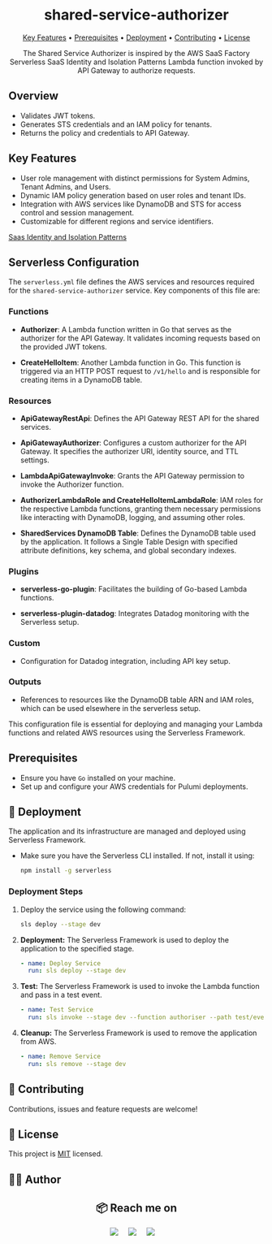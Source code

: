 <div align="center">

# shared-service-authorizer

[Key Features](#key-features) •
[Prerequisites](#prerequisites) •
[Deployment](#-deployment) •
[Contributing](#-contributing) •
[License](#-license)

The Shared Service Authorizer is inspired by the AWS SaaS Factory Serverless SaaS Identity and Isolation Patterns Lambda function invoked by API Gateway to authorize requests.

</div>

## Overview

- Validates JWT tokens.
- Generates STS credentials and an IAM policy for tenants.
- Returns the policy and credentials to API Gateway.

## Key Features

- User role management with distinct permissions for System Admins, Tenant Admins, and Users.
- Dynamic IAM policy generation based on user roles and tenant IDs.
- Integration with AWS services like DynamoDB and STS for access control and session management.
- Customizable for different regions and service identifiers.

[Saas Identity and Isolation Patterns](./docs/SaaS_tenant_isolation_patterns.pdf)

## Serverless Configuration

The `serverless.yml` file defines the AWS services and resources required for the `shared-service-authorizer` service. Key components of this file are:

### Functions

- **Authorizer**: A Lambda function written in Go that serves as the authorizer for the API Gateway. It validates incoming requests based on the provided JWT tokens.

- **CreateHelloItem**: Another Lambda function in Go. This function is triggered via an HTTP POST request to `/v1/hello` and is responsible for creating items in a DynamoDB table.

### Resources

- **ApiGatewayRestApi**: Defines the API Gateway REST API for the shared services.

- **ApiGatewayAuthorizer**: Configures a custom authorizer for the API Gateway. It specifies the authorizer URI, identity source, and TTL settings.

- **LambdaApiGatewayInvoke**: Grants the API Gateway permission to invoke the Authorizer function.

- **AuthorizerLambdaRole and CreateHelloItemLambdaRole**: IAM roles for the respective Lambda functions, granting them necessary permissions like interacting with DynamoDB, logging, and assuming other roles.

- **SharedServices DynamoDB Table**: Defines the DynamoDB table used by the application. It follows a Single Table Design with specified attribute definitions, key schema, and global secondary indexes.

### Plugins

- **serverless-go-plugin**: Facilitates the building of Go-based Lambda functions.

- **serverless-plugin-datadog**: Integrates Datadog monitoring with the Serverless setup.

### Custom

- Configuration for Datadog integration, including API key setup.

### Outputs

- References to resources like the DynamoDB table ARN and IAM roles, which can be used elsewhere in the serverless setup.

This configuration file is essential for deploying and managing your Lambda functions and related AWS resources using the Serverless Framework.

</div>

## Prerequisites

- Ensure you have `Go` installed on your machine.
- Set up and configure your AWS credentials for Pulumi deployments.

## 🚀 Deployment

The application and its infrastructure are managed and deployed using Serverless Framework.

- Make sure you have the Serverless CLI installed. If not, install it using:

    ```bash
    npm install -g serverless
    ```

### Deployment Steps

1. Deploy the service using the following command:

    ```bash
    sls deploy --stage dev
    ```

2. **Deployment:** The Serverless Framework is used to deploy the application to the specified stage.

    ```yaml
    - name: Deploy Service
      run: sls deploy --stage dev
    ```

3. **Test:** The Serverless Framework is used to invoke the Lambda function and pass in a test event.

    ```yaml
    - name: Test Service
      run: sls invoke --stage dev --function authoriser --path test/event.json
    ```

4. **Cleanup:** The Serverless Framework is used to remove the application from AWS.

    ```yaml
    - name: Remove Service
      run: sls remove --stage dev
    ```

## 🤝 Contributing

Contributions, issues and feature requests are welcome!

## 📄 License

This project is [MIT](./LICENSE) licensed.

## 👨‍💻 Author

<h2  align="center">📦 Reach me on</h2>
<p align="center">
  <a target="_blank"href="https://www.linkedin.com/in/westontom"><img src="https://img.shields.io/badge/linkedin-%230077B5.svg?&style=for-the-badge&logo=linkedin&logoColor=white" /></a>&nbsp;&nbsp;&nbsp;&nbsp;
  <a target="_blank"href="https://twitter.com/tomweston"><img src="https://img.shields.io/badge/@tomweston-%231DA1F2.svg?&style=for-the-badge&logo=x&logoColor=white" /></a>&nbsp;&nbsp;&nbsp;&nbsp;
  <a href="mailto:weston.tom@gmail.com?subject=Hello%20Tom,%20From%20Github"><img src="https://img.shields.io/badge/gmail-%23D14836.svg?&style=for-the-badge&logo=gmail&logoColor=white" /></a>&nbsp;&nbsp;&nbsp;&nbsp;
</p>